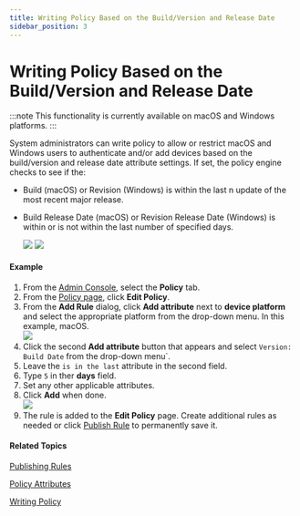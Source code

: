 ```yaml
---
title: Writing Policy Based on the Build/Version and Release Date
sidebar_position: 3
---  
```

Writing Policy Based on the Build/Version and Release Date
=========================

:::note
This functionality is currently available on macOS and Windows platforms.
:::

System administrators can write policy to allow or restrict macOS and Windows users to authenticate and/or add devices based on the build/version and release date attribute settings. If set, the policy engine checks to see if the:

*	Build (macOS) or Revision (Windows) is within the last n update of the most recent major release.
	
*	Build Release Date (macOS) or Revision Release Date (Windows) is within or is not within the last number of specified days.

	![](/images/policy/build-release-date-macos.PNG)
	![](/images/policy/build-release-date-windows.PNG)

#### Example ####

1.  From the [Admin Console](/docs/secure-work/workforce-settings/admin-console/admin-console-login), select the **Policy** tab.
2.  From the [Policy page](/docs/secure-work/workforce-settings/policy/policy-writing/writing-policy#creating-rules), click **Edit Policy**.
3.	From the **Add Rule** dialog, click **Add attribute** next to **device platform** and select the appropriate platform from the drop-down menu. In this example, macOS.  
    ![](/images/policy/device_platform_macos.PNG)
4.	Click the second **Add attribute** button that appears and select `Version: Build Date` from the drop-down menu`.
5.  Leave the `is in the last` attribute in the second field.
5.	Type `5` in ther **days** field.
7.  Set any other applicable attributes.
9.  Click **Add** when done.  
    ![](/images/policy/version-build-release-daate-macos-is-in-last-days.PNG)
10.  The rule is added to the **Edit Policy** page. Create additional rules as needed or click [Publish Rule](/docs/secure-work/workforce-settings/policy/policy-publish-rules/publishing-rules) to permanently save it.

#### Related Topics

[Publishing Rules](/docs/secure-work/workforce-settings/policy/policy-publish-rules/publishing-rules)

[Policy Attributes](/docs/secure-work/workforce-settings/policy/policy-writing/policy-attributes)

[Writing Policy](/docs/secure-work/workforce-settings/policy/policy-writing/writing-policy)